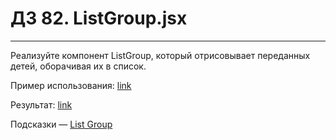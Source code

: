 # ДЗ 82. ListGroup.jsx

<hr>

Реализуйте компонент ListGroup, который отрисовывает переданных детей, оборачивая их в список.

Пример использования: <a href="https://github.com/junjun-it-courses/react-hw/blob/master/task-6/using.html">link</a>

Результат: <a href="https://github.com/junjun-it-courses/react-hw/blob/master/task-6/result.html">link</a>

Подсказки — <a href="https://getbootstrap.com/docs/4.0/components/list-group/">List Group</a>